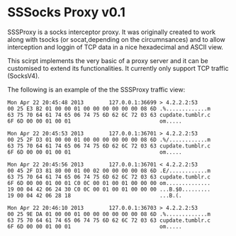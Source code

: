 SSSocks Proxy v0.1
=============================

SSSProxy is a socks interceptor proxy. It was originally created to work along with tsocks (or socat,depending on the circumnsances) and to allow interception and loggin of TCP data in a nice hexadecimal and ASCII view. 

This scirpt implements the very basic of a proxy server and it can be customised to extend its functionalities. It currently only support TCP traffic (SocksV4).

The following is an example of the the SSSProxy traffic view:
```
Mon Apr 22 20:45:48 2013        127.0.0.1:36699 > 4.2.2.2:53
00 25 E3 B2 01 00 00 01 00 00 00 00 00 00 08 6D .%.............m
63 75 70 64 61 74 65 06 74 75 6D 62 6C 72 03 63 cupdate.tumblr.c
6F 6D 00 00 01 00 01                            om.....

Mon Apr 22 20:45:53 2013        127.0.0.1:36701 > 4.2.2.2:53
00 25 2F D3 01 00 00 01 00 00 00 00 00 00 08 6D .%/............m
63 75 70 64 61 74 65 06 74 75 6D 62 6C 72 03 63 cupdate.tumblr.c
6F 6D 00 00 01 00 01                            om.....

Mon Apr 22 20:45:56 2013        127.0.0.1:36701 < 4.2.2.2:53
00 45 2F D3 81 80 00 01 00 02 00 00 00 00 08 6D .E/............m
63 75 70 64 61 74 65 06 74 75 6D 62 6C 72 03 63 cupdate.tumblr.c
6F 6D 00 00 01 00 01 C0 0C 00 01 00 01 00 00 00 om..............
19 00 04 42 06 24 30 C0 0C 00 01 00 01 00 00 00 ...B.$0.........
19 00 04 42 06 28 18                            ...B.(.

Mon Apr 22 20:46:10 2013        127.0.0.1:36703 > 4.2.2.2:53
00 25 9E DA 01 00 00 01 00 00 00 00 00 00 08 6D .%.............m
63 75 70 64 61 74 65 06 74 75 6D 62 6C 72 03 63 cupdate.tumblr.c
6F 6D 00 00 01 00 01                            om.....
```


